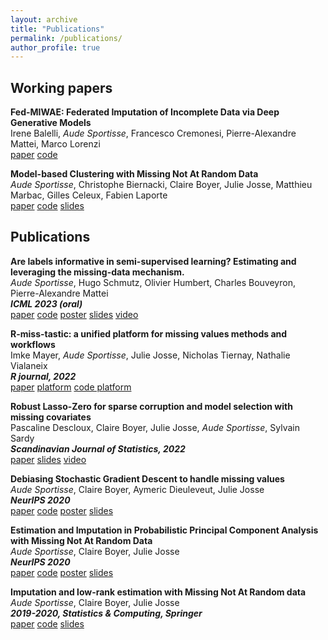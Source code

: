 ```yaml
---
layout: archive
title: "Publications"
permalink: /publications/
author_profile: true
---
```


## Working papers

**Fed-MIWAE: Federated Imputation of Incomplete Data via Deep Generative Models**  
Irene Balelli, *Aude Sportisse*, Francesco Cremonesi, Pierre-Alexandre Mattei, Marco Lorenzi  
[paper](https://arxiv.org/abs/2304.08054)
[code](https://github.com/AudeSportisse/fedbiomed)

**Model-based Clustering with Missing Not At Random Data**  
*Aude Sportisse*, Christophe Biernacki, Claire Boyer, Julie Josse, Matthieu Marbac, Gilles Celeux, Fabien Laporte  
[paper](https://arxiv.org/abs/2304.08054)
[code](https://github.com/AudeSportisse/Clustering-MNAR)
[slides](/files/Slides_Maasai_seminar_Clustering)


## Publications

**Are labels informative in semi-supervised learning? Estimating and leveraging the missing-data mechanism.**   
*Aude Sportisse*, Hugo Schmutz, Olivier Humbert, Charles Bouveyron, Pierre-Alexandre Mattei  
**_ICML 2023 (oral)_**    
[paper](https://arxiv.org/abs/2302.07540)
[code](https://github.com/AudeSportisse/SSL_MNAR)
[poster](/files/SSL_poster_ICML.pdf)
[slides](/files/Slides_Firenze.pdf)
[video](https://icml.cc/virtual/2023/poster/23657)

**R-miss-tastic: a unified platform for missing values methods and workflows**  
Imke Mayer, *Aude Sportisse*, Julie Josse, Nicholas Tiernay, Nathalie Vialaneix  
**_R journal, 2022_**  
[paper](https://arxiv.org/abs/1908.04822)
[platform](https://rmisstastic.netlify.app/)
[code platform](https://github.com/AudeSportisse/website)

**Robust Lasso-Zero for sparse corruption and model selection with missing covariates**  
Pascaline Descloux, Claire Boyer, Julie Josse, *Aude Sportisse*, Sylvain Sardy   
**_Scandinavian Journal of Statistics, 2022_**  
[paper](https://arxiv.org/abs/2005.05628)
[slides](/files/Lass0_Sportisse.pdf)
[video](https://www.youtube.com/watch?v=sPt-JhmNZtU) 

**Debiasing Stochastic Gradient Descent to handle missing values**   
*Aude Sportisse*, Claire Boyer, Aymeric Dieuleveut, Julie Josse  
**_NeurIPS 2020_**  
[paper](https://arxiv.org/abs/2002.09338)
[code](https://github.com/AudeSportisse/SGD-NA)
[poster](/files/SGD_poster_NeurIPS.pdf)
[slides](/files/SGD_UTC.pdf) 

**Estimation and Imputation in Probabilistic Principal Component Analysis with Missing Not At Random Data**  
*Aude Sportisse*, Claire Boyer, Julie Josse  
**_NeurIPS 2020_**    
[paper](https://arxiv.org/abs/1906.02493)
[code](https://github.com/AudeSportisse/PPCA_MNAR)
[poster](/files/PPCA_poster_NeurIPS.pdf)
[slides](/files/PPCA_MNAR_2020.pdf)

**Imputation and low-rank estimation with Missing Not At Random data**   
*Aude Sportisse*, Claire Boyer, Julie Josse  
**_2019-2020, Statistics & Computing, Springer_**   
[paper](https://arxiv.org/abs/1812.11409)
[code](https://github.com/AudeSportisse/stat)
[slides](/files/Dagstat2019_Sportisse.pdf)
